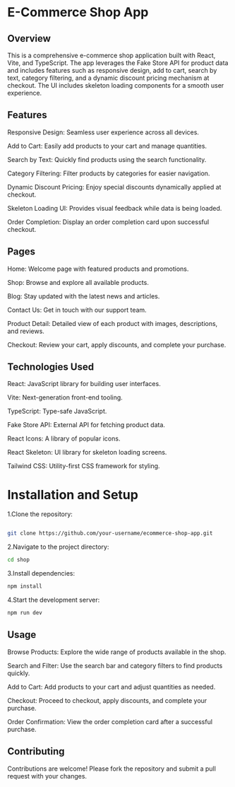 # E-Commerce Shop App

## Overview

This is a comprehensive e-commerce shop application built with React, Vite, and TypeScript. The app leverages the Fake Store API for product data and includes features such as responsive design, add to cart, search by text, category filtering, and a dynamic discount pricing mechanism at checkout. The UI includes skeleton loading components for a smooth user experience.

## Features

Responsive Design: Seamless user experience across all devices.

Add to Cart: Easily add products to your cart and manage quantities.

Search by Text: Quickly find products using the search functionality.

Category Filtering: Filter products by categories for easier navigation.

Dynamic Discount Pricing: Enjoy special discounts dynamically applied at checkout.

Skeleton Loading UI: Provides visual feedback while data is being loaded.

Order Completion: Display an order completion card upon successful checkout.

## Pages

Home: Welcome page with featured products and promotions.

Shop: Browse and explore all available products.

Blog: Stay updated with the latest news and articles.

Contact Us: Get in touch with our support team.

Product Detail: Detailed view of each product with images, descriptions, and reviews.

Checkout: Review your cart, apply discounts, and complete your purchase.

## Technologies Used

React: JavaScript library for building user interfaces.

Vite: Next-generation front-end tooling.

TypeScript: Type-safe JavaScript.

Fake Store API: External API for fetching product data.

React Icons: A library of popular icons.

React Skeleton: UI library for skeleton loading screens.

Tailwind CSS: Utility-first CSS framework for styling.

# Installation and Setup

1.Clone the repository:

```bash

git clone https://github.com/your-username/ecommerce-shop-app.git
```

2.Navigate to the project directory:

```bash
cd shop
```

3.Install dependencies:

```bash
npm install
```

4.Start the development server:

```bash
npm run dev
```

## Usage

Browse Products: Explore the wide range of products available in the shop.

Search and Filter: Use the search bar and category filters to find products quickly.

Add to Cart: Add products to your cart and adjust quantities as needed.

Checkout: Proceed to checkout, apply discounts, and complete your purchase.

Order Confirmation: View the order completion card after a successful purchase.

## Contributing

Contributions are welcome! Please fork the repository and submit a pull request with your changes.
